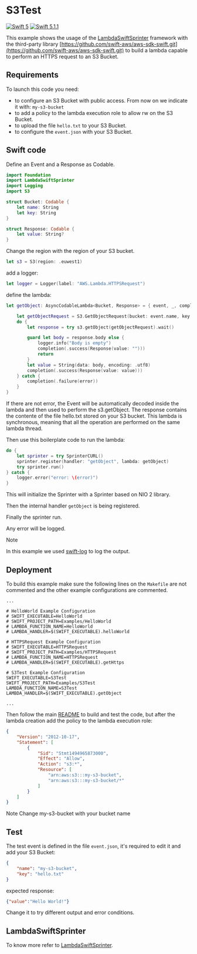 # S3Test

[![Swift 5](https://img.shields.io/badge/Swift-5.0-blue.svg)](https://swift.org/download/) [![Swift 5.1.1](https://img.shields.io/badge/Swift-5.1.1-blue.svg)](https://swift.org/download/) 

This example shows the usage of the [LambdaSwiftSprinter](https://github.com/swift-sprinter/aws-lambda-swift-sprinter-core) framework with the third-party library [https://github.com/swift-aws/aws-sdk-swift.git](https://github.com/swift-aws/aws-sdk-swift.git) to build a lambda capable to perform an HTTPS request to an S3 Bucket.

## Requirements

To launch this code you need:
- to configure an S3 Bucket with public access. From now on we indicate it with: `my-s3-bucket`
- to add a policy to the lambda execution role to allow rw on the S3 Bucket.
- to upload the file `hello.txt` to your S3 Bucket.
- to configure the `event.json` with your S3 Bucket.

## Swift code

Define an Event and a Response as Codable.
```swift
import Foundation
import LambdaSwiftSprinter
import Logging
import S3

struct Bucket: Codable {
    let name: String
    let key: String
}

struct Response: Codable {
    let value: String?
}
```

Change the region with the region of your S3 bucket.

```swift
let s3 = S3(region: .euwest1)
```

add a logger:
```swift
let logger = Logger(label: "AWS.Lambda.HTTPSRequest")
```

define the lambda:
```swift
let getObject: AsyncCodableLambda<Bucket, Response> = { event, _, completion in

    let getObjectRequest = S3.GetObjectRequest(bucket: event.name, key: event.key)
    do {
        let response = try s3.getObject(getObjectRequest).wait()

        guard let body = response.body else {
            logger.info("Body is empty")
            completion(.success(Response(value: "")))
            return
        }
        let value = String(data: body, encoding: .utf8)
        completion(.success(Response(value: value)))
    } catch {
        completion(.failure(error))
    }
}
```

If there are not error, the Event will be automatically decoded inside the lambda and then used to perform the s3.getObject.
The response contains the contente of the file hello.txt stored on your S3 bucket.
This lambda is synchronous, meaning that all the operation are performed on the same lambda thread.

Then use this boilerplate code to run the lambda:
```swift
do {
    let sprinter = try SprinterCURL()
    sprinter.register(handler: "getObject", lambda: getObject)
    try sprinter.run()
} catch {
    logger.error("error: \(error)")
}

```

This will initialize the Sprinter with a Sprinter based on NIO 2 library.

Then the internal handler `getObject` is being registered.

Finally the sprinter run.

Any error will be logged.

Note

In this example we used [swift-log](https://github.com/apple/swift-log.git) to log the output.

## Deployment

To build this example make sure the following lines on the `Makefile` are not commented and the other example configurations are commented.

```
...

# HelloWorld Example Configuration
# SWIFT_EXECUTABLE=HelloWorld
# SWIFT_PROJECT_PATH=Examples/HelloWorld
# LAMBDA_FUNCTION_NAME=HelloWorld
# LAMBDA_HANDLER=$(SWIFT_EXECUTABLE).helloWorld

# HTTPSRequest Example Configuration
# SWIFT_EXECUTABLE=HTTPSRequest
# SWIFT_PROJECT_PATH=Examples/HTTPSRequest
# LAMBDA_FUNCTION_NAME=HTTPSRequest
# LAMBDA_HANDLER=$(SWIFT_EXECUTABLE).getHttps

# S3Test Example Configuration
SWIFT_EXECUTABLE=S3Test
SWIFT_PROJECT_PATH=Examples/S3Test
LAMBDA_FUNCTION_NAME=S3Test
LAMBDA_HANDLER=$(SWIFT_EXECUTABLE).getObject

...
```

Then follow the main [README](https://github.com/swift-sprinter/aws-lambda-swift-sprinter) to build and test the code, but after the lambda creation add the policy to the lambda execution role:


```json
{
    "Version": "2012-10-17",
    "Statement": [
        {
            "Sid": "Stmt1494965873000",
            "Effect": "Allow",
            "Action": "s3:*",
            "Resource": [
                "arn:aws:s3:::my-s3-bucket",
                "arn:aws:s3:::my-s3-bucket/*"
            ]
        }
    ]
}
```

Note
Change my-s3-bucket with your bucket name

## Test

The test event is defined in the file `event.json`, it's required to edit it and add your S3 Bucket:
```json
{
    "name": "my-s3-bucket",
    "key": "hello.txt"
}
```

expected response:

```json
{"value":"Hello World!"}
```

Change it to try different output and error conditions.

## LambdaSwiftSprinter

To know more refer to [LambdaSwiftSprinter](https://github.com/swift-sprinter/aws-lambda-swift-sprinter-core).


